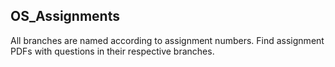 OS_Assignments
---

All branches are named according to assignment numbers. Find assignment PDFs with questions in their respective branches.
